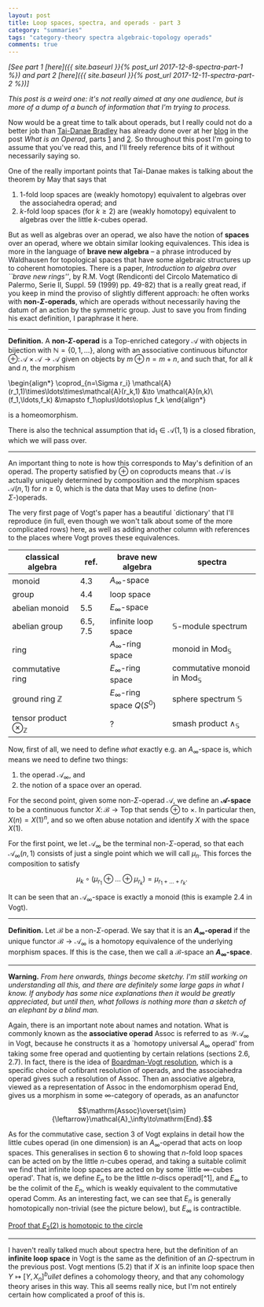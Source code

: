 ```yaml
---
layout: post
title: Loop spaces, spectra, and operads - part 3
category: "summaries"
tags: "category-theory spectra algebraic-topology operads"
comments: true
---
```



_[See part 1 [here]({{ site.baseurl }}{% post_url 2017-12-8-spectra-part-1 %}) and part 2 [here]({{ site.baseurl }}{% post_url 2017-12-11-spectra-part-2 %})]_

_This post is a weird one: it's not really aimed at any one audience, but is more of a dump of a bunch of information that I'm trying to process._

Now would be a great time to talk about operads, but I really could not do a better job than [Tai-Danae Bradley](https://twitter.com/math3ma) has already done over at her [blog](http://www.math3ma.com) in the post _What is an Operad_, parts [1](http://www.math3ma.com/mathema/2017/10/23/what-is-an-operad-part-1) and [2](http://www.math3ma.com/mathema/2017/10/30/what-is-an-operad-part-2).
So throughout this post I'm going to assume that you've read this, and I'll freely reference bits of it without necessarily saying so.

<!--more-->

One of the really important points that Tai-Danae makes is talking about the theorem by May that says that

1. $1$-fold loop spaces are (weakly homotopy) equivalent to algebras over the associahedra operad; and
2. $k$-fold loop spaces (for $k\geqslant2$) are (weakly homotopy) equivalent to algebras over the little $k$-cubes operad.

But as well as algebras over an operad, we also have the notion of **spaces** over an operad, where we obtain similar looking equivalences.
This idea is more in the language of **brave new algebra** – a phrase introduced by Waldhausen for topological spaces that have some algebraic structures up to coherent homotopies.
There is a paper, _Introduction to algebra over ``brave new rings''_, by R.M. Vogt (Rendiconti del Circolo Matematico di Palermo, Serie II, Suppl. 59 (1999) pp. 49-82) that is a really great read, if you keep in mind the proviso of slightly different approach: he often works with **non-$\Sigma$-operads**, which are operads without necessarily having the datum of an action by the symmetric group.
Just to save you from finding his exact definition, I paraphrase it here.

---

**Definition.** A **non-$\Sigma$-operad** is a $\mathsf{Top}$-enriched category $\mathcal{A}$ with objects in bijection with $\mathbb{N}=\{0,1,\ldots\}$, along with an associative continuous bifunctor $\oplus\colon\mathcal{A}\times\mathcal{A}\to\mathcal{A}$ given on objects by $m\oplus n=m+n$, and such that, for all $k$ and $n$, the morphism

\begin{align*}
    \coprod_{n=\Sigma r_i} \mathcal{A}(r_1,1)\times\ldots\times\mathcal{A}(r_k,1) &\to \mathcal{A}(n,k)\\
    (f_1,\ldots,f_k) &\mapsto f_1\oplus\ldots\oplus f_k
\end{align*}

is a homeomorphism.

There is also the technical assumption that $\mathrm{id}_1\in\mathcal{A}(1,1)$ is a closed fibration, which we will pass over.

---

An important thing to note is how this corresponds to May's definition of an operad.
The property satisfied by $\oplus$ on coproducts means that $\mathcal{A}$ is actually uniquely determined by composition and the morphism spaces $\mathcal{A}(n,1)$ for $n\geqslant0$, which is the data that May uses to define (non-$\Sigma$-)operads.

The very first page of Vogt's paper has a beautiful `dictionary' that I'll reproduce (in full, even though we won't talk about some of the more complicated rows) here, as well as adding another column with references to the places where Vogt proves these equivalences.

| classical algebra | ref. | brave new algebra | spectra |
| ----------------- | ---- | ----------------- | ------- |
| monoid | 4.3 | $A_\infty$-space | |
| group | 4.4 | loop space | |
| abelian monoid | 5.5 | $E_\infty$-space | |
| abelian group | 6.5, 7.5 | infinite loop space | $\mathbb{S}$-module spectrum |
| ring | | $A_\infty$-ring space | monoid in $\mathsf{Mod}_\mathbb{S}$ |
| commutative ring | | $E_\infty$-ring space | commutative monoid in $\mathsf{Mod}_\mathbb{S}$ |
| ground ring $\mathbb{Z}$ | | $E_\infty$-ring space $Q(S^0)$ | sphere spectrum $\mathbb{S}$ |
| tensor product $\otimes_\mathbb{Z}$ | | ? | smash product $\wedge_\mathbb{S}$ |

Now, first of all, we need to define _what_ exactly e.g. an $A_\infty$-space is, which means we need to define two things:

1. the operad $\mathcal{A}_\infty$, and
2. the notion of a space over an operad.

For the second point, given some non-$\Sigma$-operad $\mathcal{A}$, we define an **$\mathcal{A}$-space** to be a continuous functor $X\colon\mathcal{B}\to\mathsf{Top}$ that sends $\oplus$ to $\times$.
In particular then, $X(n)=X(1)^n$, and so we often abuse notation and identify $X$ with the space $X(1)$.

For the first point, we let $\mathcal{A}_\infty$ be the terminal non-$\Sigma$-operad, so that each $\mathcal{A}_\infty(n,1)$ consists of just a single point which we will call $\mu_n$.
This forces the composition to satisfy

$$\mu_k\circ(\mu_{r_1}\oplus\ldots\oplus\mu_{r_k}) = \mu_{r_1+\ldots+r_k}.$$

It can be seen that an $\mathcal{A}_\infty$-space is exactly a monoid (this is example 2.4 in Vogt).

---

**Definition.** Let $\mathcal{B}$ be a non-$\Sigma$-operad.
We say that it is an **$A_\infty$-operad** if the unique functor $\mathcal{B}\to\mathcal{A}_\infty$ is a homotopy equivalence of the underlying morphism spaces.
If this is the case, then we call a $\mathcal{B}$-space an **$A_\infty$-space**.

---

**Warning.** _From here onwards, things become sketchy._
_I'm still working on understanding all this, and there are definitely some large gaps in what I know._
_If anybody has some nice explanations then it would be greatly appreciated, but until then, what follows is nothing more than a sketch of an elephant by a blind man._

Again, there is an important note about names and notation.
What is commonly known as the **associative operad** $\mathrm{Assoc}$ is referred to as $\mathcal{W}\mathcal{A_\infty}$ in Vogt, because he constructs it as a `homotopy universal $A_\infty$ operad' from taking some free operad and quotienting by certain relations (sections 2.6, 2.7).
In fact, there is the idea of [Boardman-Vogt resolution](https://ncatlab.org/nlab/show/Boardman-Vogt+resolution), which is a specific choice of cofibrant resolution of operads, and the associahedra operad gives such a resolution of $\mathrm{Assoc}$.
Then an associative algebra, viewed as a representation of $\mathrm{Assoc}$ in the endomorphism operad $\mathrm{End}$, gives us a morphism in some $\infty$-category of operads, as an anafunctor

$$\mathrm{Assoc}\overset{\sim}{\leftarrow}\mathcal{A}_\infty\to\mathrm{End}.$$

As for the commutative case, section 3 of Vogt explains in detail how the little cubes operad (in one dimension) is an $A_\infty$-operad that acts on loop spaces.
This generalises in section 6 to showing that $n$-fold loop spaces can be acted on by the little $n$-cubes operad, and taking a suitable colimit we find that infinite loop spaces are acted on by some `little $\infty$-cubes operad'.
That is, we define $E_n$ to be the little $n$-discs operad[^1], and $E_\infty$ to be the colimit of the $E_n$, which is weakly equivalent to the commutative operad $\mathrm{Comm}$.
As an interesting fact, we can see that $E_n$ is generally homotopically non-trivial (see the picture below), but $E_\infty$ is contractible.

[Proof that $E_2(2)$ is homotopic to the circle](/assets/post-images/2018-12-11-spectra-part-3-E22.jpg)

---

I haven't really talked much about spectra here, but the definition of an **infinite loop space** in Vogt is the same as the definition of an $\Omega$-spectrum in the previous post.
Vogt mentions (5.2) that if $X$ is an infinite loop space then $Y\mapsto[Y,X_n]^bullet$ defines a cohomology theory, and that any cohomology theory arises in this way.
This all seems really nice, but I'm not entirely certain how complicated a proof of this is.